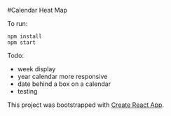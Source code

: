 #Calendar Heat Map

To run:
```
npm install
npm start
```

Todo:
- week display
- year calendar more responsive
- date behind a box on a calendar 
- testing

This project was bootstrapped with [Create React App](https://github.com/facebookincubator/create-react-app).
